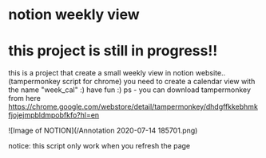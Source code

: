 # notion weekly view

# this project is still in progress!! 

this is a project that create a small weekly view in notion website.. (tampermonkey script for chrome)
you need to create a calendar view with the name "week_cal" :)
have fun :)
ps - you can download tampermonkey from here https://chrome.google.com/webstore/detail/tampermonkey/dhdgffkkebhmkfjojejmpbldmpobfkfo?hl=en


![Image of NOTION](/Annotation 2020-07-14 185701.png)


notice: this script only work when you refresh the page 

